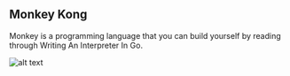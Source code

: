 ## Monkey Kong
Monkey is a programming language that you can build yourself by reading through Writing An Interpreter In Go.

![alt text](https://github.com/gkonto/monkey_kong/conf/gorilla-facing-right.png?raw=true)
